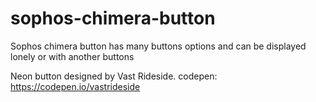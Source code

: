 # sophos-chimera-button

Sophos chimera button has many buttons options and can be displayed lonely or with another buttons

Neon button designed by Vast Rideside. codepen: <https://codepen.io/vastrideside>
